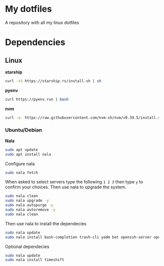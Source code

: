 # My dotfiles
A repository with all my linux dotfiles

# Dependencies
## Linux
**starship**

```bash
curl -sS https://starship.rs/install.sh | sh
```

**pyenv**
```bash
curl https://pyenv.run | bash
```

**nvm**
```bash
curl -o- https://raw.githubusercontent.com/nvm-sh/nvm/v0.39.5/install.sh | bash
```

### Ubuntu/Debian
**Nala**
```bash
sudo apt update
sudo apt install nala
```

Configure nala
```bash
sudo nala fetch
```

When asked to select servers type the following `1 2 3` then type `y` to confirm your choices.
Then use nala to upgrade the system.
```bash
sudo nala clean
sudo nala upgrade -y
sudo nala autopurge -y
sudo nala autoremove -y
sudo nala clean
```

Then use nala to install the dependecies
```bash
sudo nala update
sudo nala install bash-completion trash-cli yadm bat openssh-server openssh-client
```

Optional dependecies
```bash
sudo nala update
sudo nala install timeshift
```

